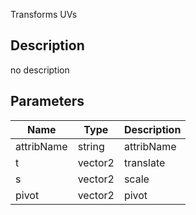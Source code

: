 Transforms UVs



## Description
no description
## Parameters

<table>
<thead>
	<tr>
		<th>Name</th>
		<th>Type</th>
		<th>Description</th>
	</tr>
</thead>
<tr>
	<td>attribName</td>
	<td><div class='bg-purple-800 px-2 py-px text-white rounded-sm'>string</div></td>
	<td>attribName</td>
</tr>
<tr>
	<td>t</td>
	<td><div class='bg-teal-800 px-2 py-px text-white rounded-sm'>vector2</div></td>
	<td>translate</td>
</tr>
<tr>
	<td>s</td>
	<td><div class='bg-teal-800 px-2 py-px text-white rounded-sm'>vector2</div></td>
	<td>scale</td>
</tr>
<tr>
	<td>pivot</td>
	<td><div class='bg-teal-800 px-2 py-px text-white rounded-sm'>vector2</div></td>
	<td>pivot</td>
</tr>
</table>
